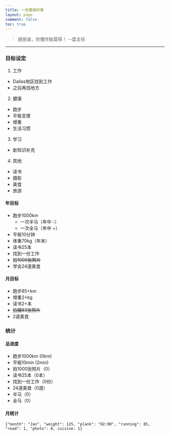 ```yaml
---
title: 一些要做的事
layout: page
comment: false
toc: true
---
```


> 搓搓诶，你懂作胎莫得！  --盘主任

---

### 目标设定
1. 工作
  * Dallas地区找到工作
  * 之后再找地方
2. 健康
  * 跑步
  * 平板支撑
  * 增重
  * 生活习惯
3. 学习
  * 新知识补充
4. 其他
  * 读书
  * 摄影
  * 美食
  * 旅游

#### 年目标
* 跑步1000km
  - 一次半马（年中 -）
  - 一次全马（年中 +）
* 平板10分钟
* 体重70kg（年末）
* 读书25本
* 找到一份工作
* <del>拍1000张照片</del>
* 学会24道美食

#### 月目标
* 跑步85+km
* 增重2+kg
* 读书2+本
* <del>拍摄83张照片</del>
* 2道美食

### 统计

#### 总进度
* 跑步1000km (0km)
* 平板10min (2min)
* 拍1000张照片（0）
* 读书25本（0本）
* 找到一份工作（0份）
* 24道美食（0道）
* 半马（0）
* 全马（0）

#### 月统计
```
{"month": "Jan", "weight": 125, "plank": "02:00", "running": 85, "read": 1, "photo": 0, cuisine: 1}

```



